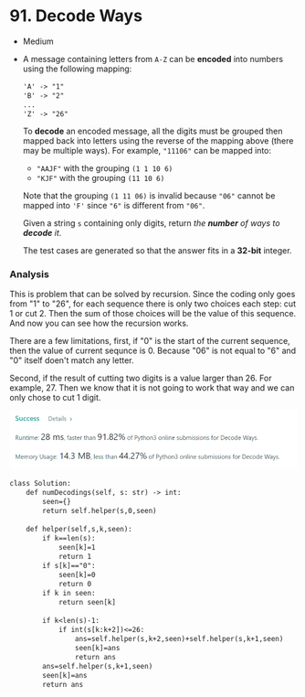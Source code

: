 # 91. Decode Ways

* Medium
*   A message containing letters from `A-Z` can be **encoded** into numbers using the following mapping:

    ```
    'A' -> "1"
    'B' -> "2"
    ...
    'Z' -> "26"
    ```

    To **decode** an encoded message, all the digits must be grouped then mapped back into letters using the reverse of the mapping above (there may be multiple ways). For example, `"11106"` can be mapped into:

    * `"AAJF"` with the grouping `(1 1 10 6)`
    * `"KJF"` with the grouping `(11 10 6)`

    Note that the grouping `(1 11 06)` is invalid because `"06"` cannot be mapped into `'F'` since `"6"` is different from `"06"`.

    Given a string `s` containing only digits, return _the **number** of ways to **decode** it_.

    The test cases are generated so that the answer fits in a **32-bit** integer.

### Analysis&#x20;

This is problem that can be solved by recursion. Since the coding only goes from "1" to "26", for each sequence there is only two choices each step: cut 1 or cut 2. Then the sum of those choices will be the value of this sequence. And now you can see how the recursion works.&#x20;

There are a few limitations, first, if "0" is the start of the current sequence, then the value of current sequnce is 0. Because "06" is not equal to "6" and "0" itself doen't match any letter.&#x20;

Second, if the result of cutting two digits is a value larger than 26. For example, 27. Then we know that it is not going to work that way and we can only chose to cut 1 digit.&#x20;

![](<../.gitbook/assets/image (14) (1) (1).png>)

```
class Solution:
    def numDecodings(self, s: str) -> int:
        seen={}
        return self.helper(s,0,seen)
        
    def helper(self,s,k,seen):
        if k==len(s):
            seen[k]=1
            return 1
        if s[k]=="0":
            seen[k]=0
            return 0
        if k in seen:
            return seen[k]
        
        if k<len(s)-1:
            if int(s[k:k+2])<=26:
                ans=self.helper(s,k+2,seen)+self.helper(s,k+1,seen)
                seen[k]=ans
                return ans
        ans=self.helper(s,k+1,seen)
        seen[k]=ans
        return ans
```
